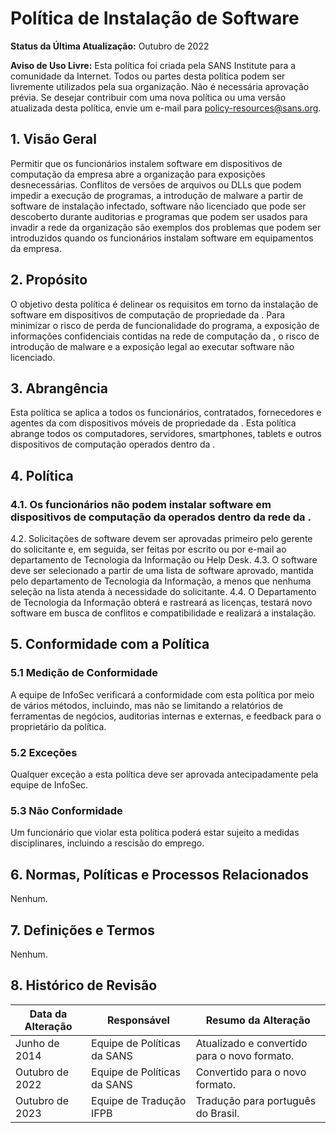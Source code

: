 # Política de Instalação de Software

**Status da Última Atualização:** Outubro de 2022

**Aviso de Uso Livre:** Esta política foi criada pela SANS Institute para a comunidade da Internet. Todos ou partes desta política podem ser livremente utilizados pela sua organização. Não é necessária aprovação prévia. Se desejar contribuir com uma nova política ou uma versão atualizada desta política, envie um e-mail para policy-resources@sans.org.

## 1. Visão Geral

Permitir que os funcionários instalem software em dispositivos de computação da empresa abre a organização para exposições desnecessárias. Conflitos de versões de arquivos ou DLLs que podem impedir a execução de programas, a introdução de malware a partir de software de instalação infectado, software não licenciado que pode ser descoberto durante auditorias e programas que podem ser usados para invadir a rede da organização são exemplos dos problemas que podem ser introduzidos quando os funcionários instalam software em equipamentos da empresa.

## 2. Propósito

O objetivo desta política é delinear os requisitos em torno da instalação de software em dispositivos de computação de propriedade da <Nome da Empresa>. Para minimizar o risco de perda de funcionalidade do programa, a exposição de informações confidenciais contidas na rede de computação da <Nome da Empresa>, o risco de introdução de malware e a exposição legal ao executar software não licenciado.

## 3. Abrangência

Esta política se aplica a todos os funcionários, contratados, fornecedores e agentes da <Nome da Empresa> com dispositivos móveis de propriedade da <Nome da Empresa>. Esta política abrange todos os computadores, servidores, smartphones, tablets e outros dispositivos de computação operados dentro da <Nome da Empresa>.

## 4. Política

### 4.1. Os funcionários não podem instalar software em dispositivos de computação da <Nome da Empresa> operados dentro da rede da <Nome da Empresa>.
4.2. Solicitações de software devem ser aprovadas primeiro pelo gerente do solicitante e, em seguida, ser feitas por escrito ou por e-mail ao departamento de Tecnologia da Informação ou Help Desk.
4.3. O software deve ser selecionado a partir de uma lista de software aprovado, mantida pelo departamento de Tecnologia da Informação, a menos que nenhuma seleção na lista atenda à necessidade do solicitante.
4.4. O Departamento de Tecnologia da Informação obterá e rastreará as licenças, testará novo software em busca de conflitos e compatibilidade e realizará a instalação.

## 5. Conformidade com a Política

### 5.1 Medição de Conformidade
A equipe de InfoSec verificará a conformidade com esta política por meio de vários métodos, incluindo, mas não se limitando a relatórios de ferramentas de negócios, auditorias internas e externas, e feedback para o proprietário da política.

### 5.2 Exceções
Qualquer exceção a esta política deve ser aprovada antecipadamente pela equipe de InfoSec.

### 5.3 Não Conformidade
Um funcionário que violar esta política poderá estar sujeito a medidas disciplinares, incluindo a rescisão do emprego.

## 6. Normas, Políticas e Processos Relacionados
Nenhum.

## 7. Definições e Termos
Nenhum.

## 8. Histórico de Revisão

| Data da Alteração | Responsável | Resumo da Alteração |
|-------------------|------------|-----------------------|
| Junho de 2014 | Equipe de Políticas da SANS | Atualizado e convertido para o novo formato.
| Outubro de 2022 | Equipe de Políticas da SANS | Convertido para o novo formato.
Outubro de 2023 | Equipe de Tradução IFPB | Tradução para português do Brasil.